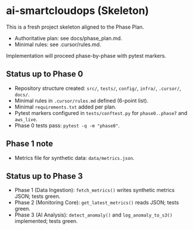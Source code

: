 # ai-smartcloudops (Skeleton)

This is a fresh project skeleton aligned to the Phase Plan.

- Authoritative plan: see docs/phase_plan.md.
- Minimal rules: see .cursor/rules.md.

Implementation will proceed phase-by-phase with pytest markers.

## Status up to Phase 0

- Repository structure created: `src/`, `tests/`, `config/`, `infra/`, `.cursor/`, `docs/`.
- Minimal rules in `.cursor/rules.md` defined (6-point list).
- Minimal `requirements.txt` added per plan.
- Pytest markers configured in `tests/conftest.py` for `phase0..phase7` and `aws_live`.
- Phase 0 tests pass: `pytest -q -m "phase0"`.

## Phase 1 note

- Metrics file for synthetic data: `data/metrics.json`.

## Status up to Phase 3

- Phase 1 (Data Ingestion): `fetch_metrics()` writes synthetic metrics JSON; tests green.
- Phase 2 (Monitoring Core): `get_latest_metrics()` reads JSON; tests green.
- Phase 3 (AI Analysis): `detect_anomaly()` and `log_anomaly_to_s3()` implemented; tests green.
